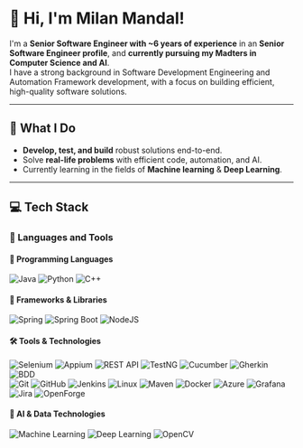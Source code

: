 # 👋 Hi, I'm Milan Mandal!

I'm a **Senior Software Engineer with ~6 years of experience** in an **Senior Software Engineer profile**, and **currently pursuing my Madters in Computer Science and AI**.  
I have a strong background in Software Development Engineering and Automation Framework development, with a focus on building efficient, high-quality software solutions.

---

## 🚀 What I Do
- **Develop, test, and build** robust solutions end-to-end.  
- Solve **real-life problems** with efficient code, automation, and AI.  
- Currently learning in the fields of **Machine learning** & **Deep Learning**.

---

## 💻 Tech Stack

### 🧰 Languages and Tools

#### 🚀 Programming Languages  
![Java](https://img.shields.io/badge/Java-ED8B00?style=flat&logo=openjdk&logoColor=white)  ![Python](https://img.shields.io/badge/Python-3776AB?style=flat&logo=python&logoColor=white)  ![C++](https://img.shields.io/badge/C++-00599C?style=flat&logo=cplusplus&logoColor=white)  
#### 🔧 Frameworks & Libraries  
![Spring](https://img.shields.io/badge/Spring-6DB33F?style=flat&logo=spring&logoColor=white) ![Spring Boot](https://img.shields.io/badge/Spring%20Boot-6DB33F?style=flat&logo=springboot&logoColor=white)  ![NodeJS](https://img.shields.io/badge/Node.js-339933?style=flat&logo=node.js&logoColor=white)  

#### 🛠️ Tools & Technologies  

![Selenium](https://img.shields.io/badge/Selenium-43B02A?style=flat&logo=selenium&logoColor=white)  ![Appium](https://img.shields.io/badge/Appium-4253CC?style=flat&logo=appium&logoColor=white)   ![REST API](https://img.shields.io/badge/REST%20API-005571?style=flat&logo=restapi&logoColor=white) 
![TestNG](https://img.shields.io/badge/TestNG-FF6F00?style=flat&logo=testng&logoColor=white)  ![Cucumber](https://img.shields.io/badge/Cucumber-43B02A?style=flat&logo=cucumber&logoColor=white)  ![Gherkin](https://img.shields.io/badge/Gherkin-4EAA25?style=flat&logoColor=white)  ![BDD](https://img.shields.io/badge/BDD-005571?style=flat&logo=behavior-driven-development&logoColor=white)  
![Git](https://img.shields.io/badge/Git-F05032?style=flat&logo=git&logoColor=white)  ![GitHub](https://img.shields.io/badge/GitHub-181717?style=flat&logo=github&logoColor=white)    ![Jenkins](https://img.shields.io/badge/Jenkins-D24939?style=flat&logo=jenkins&logoColor=white) 
![Linux](https://img.shields.io/badge/Linux-FCC624?style=flat&logo=linux&logoColor=black)
![Maven](https://img.shields.io/badge/Maven-C71A36?style=flat&logo=apachemaven&logoColor=white)  ![Docker](https://img.shields.io/badge/Docker-2496ED?style=flat&logo=docker&logoColor=white)  ![Azure](https://img.shields.io/badge/Azure-0078D4?style=flat&logo=azure&logoColor=white)  ![Grafana](https://img.shields.io/badge/Grafana-F46800?style=flat&logo=grafana&logoColor=white)  
![Jira](https://img.shields.io/badge/Jira-0052CC?style=flat&logo=jira&logoColor=white)  ![OpenForge](https://img.shields.io/badge/OpenForge-FF6600?style=flat&logo=openforge&logoColor=white)  


#### 🧠 AI & Data Technologies  
![Machine Learning](https://img.shields.io/badge/Machine%20Learning-FF6F00?style=flat&logo=scikitlearn&logoColor=white)  ![Deep Learning](https://img.shields.io/badge/Deep%20Learning-00599C?style=flat&logo=tensorflow&logoColor=white)  ![OpenCV](https://img.shields.io/badge/OpenCV-27338E?style=flat&logo=opencv&logoColor=white)  




